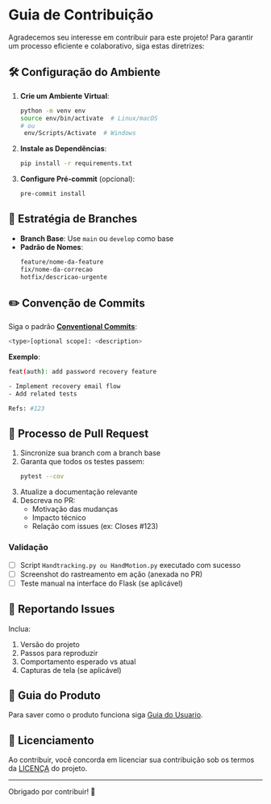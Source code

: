 # Guia de Contribuição

Agradecemos seu interesse em contribuir para este projeto! Para garantir um processo eficiente e colaborativo, siga estas diretrizes:

## 🛠 Configuração do Ambiente

1. **Crie um Ambiente Virtual**:
   ```bash
   python -m venv env
   source env/bin/activate  # Linux/macOS
   # ou
    env/Scripts/Activate  # Windows
   ```

2. **Instale as Dependências**:
   ```bash
   pip install -r requirements.txt
   ```

3. **Configure Pré-commit** (opcional):
   ```bash
   pre-commit install
   ```

## 🌿 Estratégia de Branches

- **Branch Base**: Use `main` ou `develop` como base
- **Padrão de Nomes**:
  ```bash
  feature/nome-da-feature
  fix/nome-da-correcao
  hotfix/descricao-urgente
  ```

## ✏️ Convenção de Commits

Siga o padrão **[Conventional Commits](https://www.conventionalcommits.org/)**:
```bash
<type>[optional scope]: <description>
```

**Exemplo**:
```bash
feat(auth): add password recovery feature

- Implement recovery email flow
- Add related tests

Refs: #123
```

## 🔄 Processo de Pull Request

1. Sincronize sua branch com a branch base
2. Garanta que todos os testes passem:
   ```bash
   pytest --cov
   ```
3. Atualize a documentação relevante
4. Descreva no PR:
   - Motivação das mudanças
   - Impacto técnico
   - Relação com issues (ex: Closes #123)

### Validação

- [ ] Script `Handtracking.py ou HandMotion.py` executado com sucesso
- [ ] Screenshot do rastreamento em ação (anexada no PR)
- [ ] Teste manual na interface do Flask (se aplicável)

## 🐛 Reportando Issues

Inclua:
1. Versão do projeto
2. Passos para reproduzir
3. Comportamento esperado vs atual
4. Capturas de tela (se aplicável)

## 📜 Guia do Produto

Para saver como o produto funciona siga [Guia do Usuario](UserGuide.rst).

## 📄 Licenciamento

Ao contribuir, você concorda em licenciar sua contribuição sob os termos da [LICENÇA](../LICENSE) do projeto.

---

Obrigado por contribuir! 💚